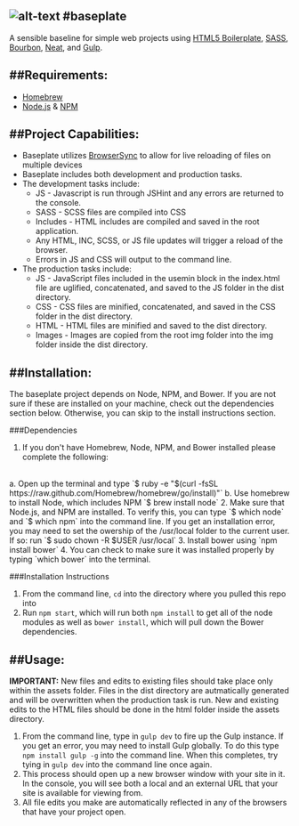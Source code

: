![alt-text](http://demersdesigns.com/OLD/thebaseplate-logo.png "Baseplate Logo")
#baseplate
---
A sensible baseline for simple web projects using [HTML5 Boilerplate](https://github.com/h5bp/html5-boilerplate), [SASS](http://sass-lang.com/), [Bourbon](http://bourbon.io/), [Neat](http://neat.bourbon.io/), and [Gulp](http://gulpjs.com/).

##Requirements:
---
* [Homebrew](http://brew.sh/)
* [Node.js](http://nodejs.org) & [NPM](https://www.npmjs.org/)

##Project Capabilities:
---
* Baseplate utilizes [BrowserSync](http://www.browsersync.io/) to allow for live reloading of files on multiple devices
* Baseplate includes both development and production tasks.
* The development tasks include:
    * JS - Javascript is run through JSHint and any errors are returned to the console.
    * SASS - SCSS files are compiled into CSS
    * Includes - HTML includes are compiled and saved in the root application.
    * Any HTML, INC, SCSS, or JS file updates will trigger a reload of the browser.
    * Errors in JS and CSS will output to the command line.
* The production tasks include:
    * JS - JavaScript files included in the usemin block in the index.html file are uglified, concatenated, and saved to the JS folder in the dist directory.
    * CSS - CSS files are minified, concatenated, and saved in the CSS folder in the dist directory.
    * HTML - HTML files are minified and saved to the dist directory.
    * Images - Images are copied from the root img folder into the img folder inside the dist directory.

##Installation:
---
The baseplate project depends on Node, NPM, and Bower. If you are not sure if these are installed on your machine, check out the dependencies section below. Otherwise, you can skip to the install instructions section.

###Dependencies
1. If you don't have Homebrew, Node, NPM, and Bower installed please complete the following:
<br>
a. Open up the terminal and type `$ ruby -e "$(curl -fsSL https://raw.github.com/Homebrew/homebrew/go/install)"`
b. Use homebrew to install Node, which includes NPM `$ brew install node`
2. Make sure that Node.js, and NPM are installed. To verify this, you can type `$ which node` and `$ which npm` into the command line. If you get an installation error, you may need to set the owership of the /usr/local folder to the current user. If so: run `$ sudo chown -R $USER /usr/local`
3. Install bower using `npm install bower`
4. You can check to make sure it was installed properly by typing `which bower` into the terminal.

###Installation Instructions
1. From the command line, `cd` into the directory where you pulled this repo into
2. Run `npm start`, which will run both `npm install` to get all of the node modules as well as `bower install`, which will pull down the Bower dependencies.

##Usage:
---
**IMPORTANT:** New files and edits to existing files should take place only within the assets folder. Files in the dist directory are autmatically generated and will be overwritten when the production task is run. New and existing edits to the HTML files should be done in the html folder inside the assets directory.

1. From the command line, type in `gulp dev` to fire up the Gulp instance. If you get an error, you may need to install Gulp globally. To do this type `npm install gulp -g` into the command line. When this completes, try tying in `gulp dev` into the command line once again.
2. This process should open up a new browser window with your site in it. In the console, you will see both a local and an external URL that your site is available for viewing from.
3. All file edits you make are automatically reflected in any of the browsers that have your project open.
